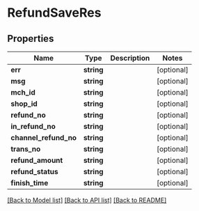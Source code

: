 # RefundSaveRes

## Properties
Name | Type | Description | Notes
------------ | ------------- | ------------- | -------------
**err** | **string** |  | [optional] 
**msg** | **string** |  | [optional] 
**mch_id** | **string** |  | [optional] 
**shop_id** | **string** |  | [optional] 
**refund_no** | **string** |  | [optional] 
**in_refund_no** | **string** |  | [optional] 
**channel_refund_no** | **string** |  | [optional] 
**trans_no** | **string** |  | [optional] 
**refund_amount** | **string** |  | [optional] 
**refund_status** | **string** |  | [optional] 
**finish_time** | **string** |  | [optional] 

[[Back to Model list]](../README.md#documentation-for-models) [[Back to API list]](../README.md#documentation-for-api-endpoints) [[Back to README]](../README.md)


